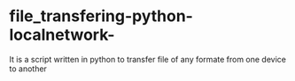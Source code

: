 # file_transfering-python-localnetwork-
It is a script written in python to transfer file of any formate from one device to another
